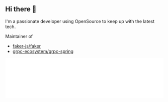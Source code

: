 ## Hi there 👋

I'm a passionate developer using OpenSource to keep up with the latest tech.

Maintainer of

- [faker-js/faker](https://github.com/faker-js/faker)
- [grpc-ecosystem/grpc-spring](https://github.com/grpc-ecosystem/grpc-spring)

![metrics](metrics.classic.svg)

